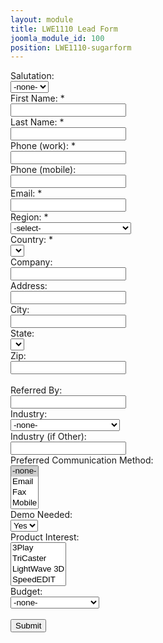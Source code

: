 ```yaml
---
layout: module
title: LWE1110 Lead Form
joomla_module_id: 100
position: LWE1110-sugarform
---
```

<script src="/includes/js/regionCountryState.js" type="text/javascript">// <![CDATA[
&nbsp;
// ]]></script>
<script type="text/javascript">// <![CDATA[
function ClearForm(){
        document.WebToLeadForm.reset();
    }
    function submit_form(){
        if(typeof(validateCaptchaAndSubmit)!='undefined'){
            validateCaptchaAndSubmit();
        }else{
            check_webtolead_fields();
        }
    }
    function check_webtolead_fields(){
        
        if(document.getElementById('bool_id') != null){
            var reqs=document.getElementById('bool_id').value;
            bools = reqs.substring(0,reqs.lastIndexOf(';'));
            var bool_fields = new Array();
            var bool_fields = bools.split(';');
            nbr_fields = bool_fields.length;
            for(var i=0;i<nbr_fields;i++){
                if(document.getElementById(bool_fields[i]).value == 'on'){
                    document.getElementById(bool_fields[i]).value = 1;
                }
                else{
                    document.getElementById(bool_fields[i]).value = 0;
                }
            }
        }
        if(document.getElementById('req_id') != null){
            var reqs=document.getElementById('req_id').value;
            reqs = reqs.substring(0,reqs.lastIndexOf(';'));
            var req_fields = new Array();
            var req_fields = reqs.split(';');
            nbr_fields = req_fields.length;
            var req = true;
            for(var i=0;i<nbr_fields;i++){
                if(document.getElementById(req_fields[i]).value.length <=0 || document.getElementById(req_fields[i]).value==0){
                    req = false;
                    document.getElementById(req_fields[i]).focus(); 
                    break;
                        }
                else {
                    if(document.getElementById(req_fields[i]).name == 'webtolead_email1') {
                        if(document.getElementById('webtolead_email1').value.match(/^\w+(['\.\-\+]?\w+)*@\w+([\.-]?\w+)*(\.\w{2,})+$/) == null){
                            alert('Not a valid email address');
                            req = false;
                            document.getElementById('webtolead_email1').focus(); 
                            break;
                                }
                    }
                    else {
                        if(document.getElementById(req_fields[i]).name == 'combo0' && document.getElementById(req_fields[i]).value=='value1') {
                            req = false;
                            document.getElementById(req_fields[i]).focus(); 
                            break;
                                }
                    }                
                }
            }
            if(req){
                if (document.getElementById('combo_0').value == 'value2') {
                    document.getElementById('region_code_c').value = 'EUS';
                }
                else {
                    if (document.getElementById('combo_0').value == 'value3') {
                        document.getElementById('region_code_c').value = 'LATAM';
                    }
                    else {
                        if (document.getElementById('combo_0').value == 'value4') {
                            document.getElementById('region_code_c').value = 'EMEA';
                        }
                        else {
                            if (document.getElementById('combo_0').value == 'value5') {
                                document.getElementById('region_code_c').value = 'APAC';
                            }
                            else {
                                if (document.getElementById('combo_0').value == 'value6') {
                                    document.getElementById('region_code_c').value = 'UNKNOWN';
                                }
                            }
                        }
                    }
                }
                document.getElementById('primary_address_country').value = document.getElementById('combo_1').value;
                if (document.getElementById('combo_2').value <= -1 || document.getElementById('combo_2').value == 0) {
                    document.getElementById('primary_address_state').value = '';            
                }
                else {
                    document.getElementById('primary_address_state').value = document.getElementById('combo_2').value;            
                }
                
                document.WebToLeadForm.submit();
                return true;
            }
            else{
                alert('Please provide all the required fields');
                return false;
            }
            return false;
        }
        else{
            document.WebToLeadForm.submit();
        }
    }
    function validateEmailAdd(){
        if(document.getElementById('webtolead_email1').value.length >0) {
            if(document.getElementById('webtolead_email1').value.match(/^\w+(['\.\-\+]?\w+)*@\w+([\.-]?\w+)*(\.\w{2,})+$/) == null){
                alert('Not a valid email address');
                document.getElementById('webtolead_email1').focus(); 
            }
        }
        if(document.getElementById('webtolead_email2').value.length >0) {
            if(document.getElementById('webtolead_email2').value.match(/^\w+(['\.\-\+]?\w+)*@\w+([\.-]?\w+)*(\.\w{2,})+$/) == null){
                alert('Not a valid email address');
                document.getElementById('webtolead_email2').focus(); 
            }
        }
    }
// ]]></script>
<div style="margin: 0 auto;" id="sugar-form-maindiv"><form id="WebToLeadForm" method="post" name="WebToLeadForm" action="https://crm.newtek.com/index.php?entryPoint=WebToLeadCapture">
<div id="col_left"><label>Salutation:</label><br /><select id="salutation" class="formfield" tabindex="1" name="salutation"> <option selected="selected" value="">-none-</option> <option value="Mr.">Mr.</option> <option value="Ms.">Ms.</option> <option value="Mrs.">Mrs.</option> <option value="Dr.">Dr.</option> <option value="Prof.">Prof.</option> <option value="SFC">SFC</option> <option value="MAJ">MAJ</option> <option value="LTC">LTC</option> <option value="MG">MG</option> <option value="CPT">CPT</option></select> <br /><label>First Name: *</label><br /><input id="first_name" class="formfieldtxt" name="first_name" type="text" /> <br /><label>Last Name: *</label><br /><input id="last_name" class="formfieldtxt" name="last_name" type="text" /> <br /><label>Phone (work): *</label><br /><input id="phone_work" class="formfieldtxt" name="phone_work" type="text" /> <br /><label>Phone (mobile): </label><br /><input id="phone_mobile" class="formfieldtxt" name="phone_mobile" type="text" /> <br /><label>Email: *</label><br /><input id="webtolead_email1" class="formfieldtxt" onchange="validateEmailAdd();" name="webtolead_email1" type="text" /> <br /><label>Region: *</label><br /><input id="region_code_c" name="region_code_c" type="hidden" /> <select id="combo_0" class="formfield" onchange="change(this);" name="combo0"> <option selected="selected" value="value1">-select-</option> <option value="value2">US/Canada</option> <option value="value3">Latin America</option> <option value="value4">Europe, Middle East &amp; Africa</option> <option value="value5">Asia Pacific</option></select> <br /><label>Country: *</label><br /><input id="primary_address_country" name="primary_address_country" type="hidden" /> <select id="combo_1" class="formfield" onchange="change(this)" name="combo1"> <option selected="selected" value="value1"></option></select> <br /><label>Company: </label><br /><input id="account_name" class="formfieldtxt" name="account_name" type="text" /> <br /><label>Address: </label><br /><input id="primary_address_street" class="formfieldtxt" name="primary_address_street" type="text" /> <br /><label>City: </label><br /><input id="primary_address_city" class="formfieldtxt" name="primary_address_city" type="text" /> <br /><label>State: </label><br /><input id="primary_address_state" name="primary_address_state" type="hidden" /> <select id="combo_2" class="formfield" onchange="change(this);" name="combo2"> <option selected="selected" value="value1"></option></select> <br /><label>Zip:</label><br /><input id="primary_address_postalcode" class="formfieldtxt" name="primary_address_postalcode" type="text" /> <br /><br /><label>Referred By: </label><br /><input id="refered_by" class="formfieldtxt" name="refered_by" type="text" /></div>
<div id="col_right"><label>Industry:</label><br /><select id="industry_c" class="formfield" name="industry_c"> <option selected="selected" value="">-none-</option> <option value="Aerospace and Defense">Aerospace and Defense</option> <option value="Architectural Visualization">Architectural Visualization</option> <option value="Broadcast">Broadcast</option> <option value="Churches">Churches</option> <option value="Corporate">Corporate</option> <option value="Education">Education</option> <option value="Educational service">Educational service</option> <option value="Enterprise">Enterprise</option> <option value="Film">Film</option> <option value="Games">Games</option> <option value="Government">Government</option> <option value="Healthcare">Healthcare</option> <option value="Hospitality">Hospitality</option> <option value="Independent Film">Independent Film</option> <option value="Manufacturing">Manufacturing</option> <option value="Media">Media</option> <option value="Medical">Medical</option> <option value="Not For Profit">Not For Profit</option> <option value="Other">Other</option> <option value="Print">Print</option> <option value="Radio">Radio</option> <option value="Recreation">Recreation</option> <option value="Retail">Retail</option> <option value="Sports">Sports</option> <option value="Technology">Technology</option> <option value="Telecommunications">Telecommunications</option> <option value="Television">Television</option> <option value="Utilities">Utilities</option> <option value="Worship">Worship</option></select> <br /><label>Industry (if Other):</label><br /><input id="industry_other_c" class="formfieldtxt" name="industry_other_c" type="text" /> <br /><label>Preferred Communication Method:</label><br /><select id="pref_comm_method_c[]" class="formfield" multiple="multiple" name="pref_comm_method_c[]"> <option selected="selected" value="">-none-</option> <option value="Email">Email</option> <option value="Fax">Fax</option> <option value="Mobile">Mobile</option> <option value="Phone">Phone</option></select> <br /><label>Demo Needed: </label><br /><select id="demo_needed_c" class="formfield" name="demo_needed_c"> <option selected="selected" value="Yes">Yes</option> <option value="No">No</option></select> <br /><label>Product Interest:</label><br /><select id="product_interest_c[]" class="formfield" multiple="multiple" name="product_interest_c[]"> <option value="3Play">3Play</option> <option value="TriCaster">TriCaster</option> <option value="LightWave 3D">LightWave 3D</option> <option value="SpeedEDIT">SpeedEDIT</option> <option value="3D Arsenal">3D Arsenal</option> <option value="Accessories">Accessories</option></select> <br /><label>Budget:</label><br /><select id="budget_c" class="formfield" name="budget_c"> <option selected="selected" value="">-none-</option> <option value="Less than 10K">Less than 10,000</option> <option value="10K to 25K">10,000 to 25,000</option> <option value="25K to 50K">25,000 to 50,000</option> <option value="Greater than 50K">Greater than 50,000</option></select> <br /><br /><input class="button" onclick="submit_form();" value="Submit" name="Submit" type="button" /> <input id="campaign_id" value="bdfe397e-24e3-d6c8-0157-4e8e28cda65d" name="campaign_id" type="hidden" /> <!-- default web to lead campaign id: 879e86c1-9424-8730-4ae5-4da36ec63761--><input id="lead_source" value="NewTek.com" name="lead_source" type="hidden" /> <input id="redirect_url" value="http://www.newtek.com" name="redirect_url" type="hidden" /> <input id="assigned_user_id" value="1" name="assigned_user_id" type="hidden" /> <input id="team_id" value="b11b490c-013c-77ff-24d8-4e5d5de668a5" name="team_id" type="hidden" /> <input id="req_id" value="combo_0;combo_1;first_name;last_name;phone_work;webtolead_email1;" name="req_id" type="hidden" /></div>
</form>
<div style="clear: both;"></div>
</div>
<script type="text/javascript">// <![CDATA[
ClearForm();
// ]]></script>
